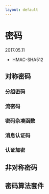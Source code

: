 ```yaml
---
layout: default
---
```


# 密码
2017.05.11

* HMAC-SHA512

## 对称密码

### 分组密码

### 流密码

### 密码杂凑函数

### 消息认证码

### 认证加密

## 非对称密码

## 密码算法套件
